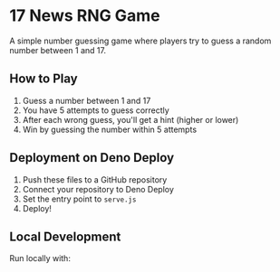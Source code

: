 # 17 News RNG Game

A simple number guessing game where players try to guess a random number between 1 and 17.

## How to Play

1. Guess a number between 1 and 17
2. You have 5 attempts to guess correctly
3. After each wrong guess, you'll get a hint (higher or lower)
4. Win by guessing the number within 5 attempts

## Deployment on Deno Deploy

1. Push these files to a GitHub repository
2. Connect your repository to Deno Deploy
3. Set the entry point to `serve.js`
4. Deploy!

## Local Development

Run locally with:
